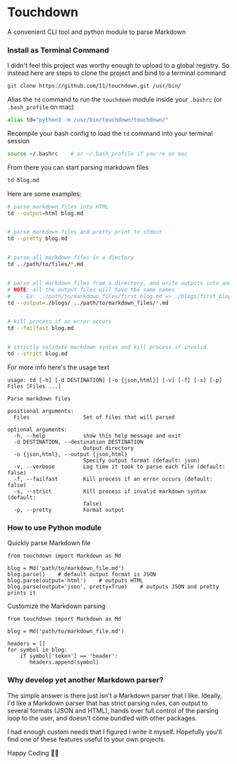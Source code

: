 # Touchdown

A convenient CLI tool and python module to parse Markdown


### Install as Terminal Command

I didn't feel this project was worthy enough to upload to a global registry. So instead here are steps to clone the project and bind to a terminal command
```bash
git clone https://github.com/11/touchdown.git /usr/bin/
```

Alias the `td` command to run the `touchdown` module inside your `.bashrc` (or `.bash_profile` on mac)
```bash
alias td="python3 -m /usr/bin/touchdown/touchdown/"
```

Recompile your bash config to load the `td` command into your terminal session
```bash
source ~/.bashrc    # or ~/.bash_profile if you're on mac
```

From there you can start parsing markdown files
```bash
td blog.md
```

Here are some examples:
```bash
# parse markdown files into HTML
td --output=html blog.md


# parse markdown files and pretty print to stdout
td --pretty blog.md


# parse all markdown files in a diectory
td ../path/to/files/*.md


# parse all markdown files from a directory, and write outputs into another directory
# NOTE: all the output files will have the same names
#   - Ex: ../path/to/markdown_files/first_blog.md => ./blogs/first_blog.json
td --output=./blogs/ ../path/to/markdown_files/*.md


# kill process if an error occurs
td --failfast blog.md


# strictly validate markdown syntax and kill process if invalid
td --strict blog.md
```

For more info here's the usage text
```
usage: td [-h] [-d DESTINATION] [-o {json,html}] [-v] [-f] [-s] [-p] Files [Files ...]

Parse markdown files

positional arguments:
  Files                 Set of files that will parsed

optional arguments:
  -h, --help            show this help message and exit
  -d DESTINATION, --destination DESTINATION
                        Output directory
  -o {json,html}, --output {json,html}
                        Specify output format (default: json)
  -v, --verbose         Log time it took to parse each file (default: false)
  -f, --failfast        Kill process if an error occurs (default: false)
  -s, --strict          Kill process if invalid markdown syntax (default:
                        false)
  -p, --pretty          Format output
```

### How to use Python module

Quickly parse Markdown file

```python3
from touchdown import Markdown as Md

blog = Md('path/to/markdown_file.md')
blog.parse()    # default output format is JSON
blog.parse(output='html')    # outputs HTML
blog.parse(output='json', pretty=True)    # outputs JSON and pretty prints it
```

Customize the Markdown parsing
```python3
from touchdown import Markdown as Md

blog = Md('path/to/markdown_file.md')

headers = []
for symbol in blog:
    if symbol['token'] == 'header':
       headers.append(symbol)
```

### Why develop yet another Markdown parser?

The simple answer is there just isn't a Markdown parser that I like. Ideally, I'd like a Markdown parser that has strict parsing rules, can output to several formats (JSON and HTML), hands over full control of the parsing loop to the user, and doesn't come bundled with other packages.

I had enough custom needs that I figured I write it myself. Hopefully you'll find one of these features useful to your own projects.

Happy Coding 👩‍💻
